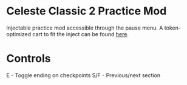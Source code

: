# Celeste Classic 2 Practice Mod

Injectable practice mod accessible through the pause menu. A token-optimized cart to fit the inject can be found [here](https://github.com/CelesteClassic/smalleste).

# Controls

E - Toggle ending on checkpoints
S/F - Previous/next section
